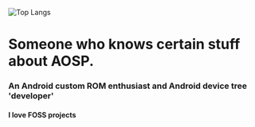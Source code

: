 ![Top Langs](https://github-readme-stats.vercel.app/api/top-langs/?username=sidharthify&layout=compact&theme=catppuccin_macchiato)
<h1>Someone who knows certain stuff about AOSP.</h1>
<h3>An Android custom ROM enthusiast and Android device tree 'developer'</h3>
<h4>I love FOSS projects</h4>
